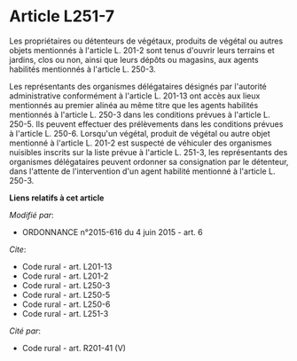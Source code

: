 # Article L251-7

Les propriétaires ou détenteurs de végétaux, produits de végétal ou autres objets mentionnés à l'article L. 201-2 sont tenus
d'ouvrir leurs terrains et jardins, clos ou non, ainsi que leurs dépôts ou magasins, aux agents habilités mentionnés à
l'article L. 250-3. 

Les représentants des organismes délégataires désignés par l'autorité administrative conformément à l'article L. 201-13 ont
accès aux lieux mentionnés au premier alinéa au même titre que les agents habilités mentionnés à l'article L. 250-3 dans les
conditions prévues à l'article L. 250-5. Ils peuvent effectuer des prélèvements dans les conditions prévues à l'article L.
250-6. Lorsqu'un végétal, produit de végétal ou autre objet mentionné à l'article L. 201-2 est suspecté de véhiculer des
organismes nuisibles inscrits sur la liste prévue à l'article L. 251-3, les représentants des organismes délégataires peuvent
ordonner sa consignation par le détenteur, dans l'attente de l'intervention d'un agent habilité mentionné à l'article L.
250-3.

**Liens relatifs à cet article**

_Modifié par_:

  - ORDONNANCE n°2015-616 du 4 juin 2015 - art. 6

_Cite_:

  - Code rural - art. L201-13
  - Code rural - art. L201-2
  - Code rural - art. L250-3
  - Code rural - art. L250-5
  - Code rural - art. L250-6
  - Code rural - art. L251-3

_Cité par_:

  - Code rural - art. R201-41 (V)
